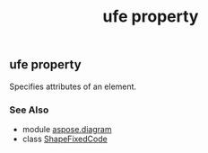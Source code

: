 ﻿---
title: ufe property
second_title: Aspose.Diagram for Python via .NET API References
description: 
type: docs
weight: 30
url: /python-net/aspose.diagram/shapefixedcode/ufe/
is_root: false
---

## ufe property


Specifies attributes of an element.

### See Also
* module [aspose.diagram](../../)
* class [ShapeFixedCode](/diagram/python-net/aspose.diagram/shapefixedcode)
